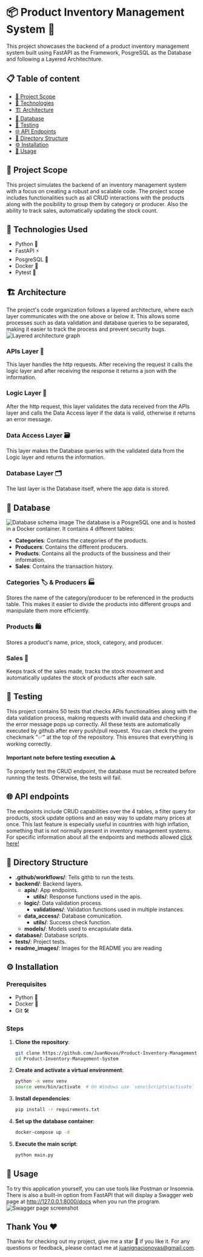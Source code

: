 # 📦 Product Inventory Management System 🌟
This project showcases the backend of a product inventory management system built using FastAPI as the Framework, PosgreSQL as the Database and following a Layered Architechture.

## 📋 Table of content
- [📌 Project Scope](#project-scope)
- [🔧 Technologies](#-technologies-used)
- [🏗️ Architecture](#-architecture)
- [💾 Database](#-database)
- [🧪 Testing](#-testing)
- [🌐 API Endpoints](#-api-endpoints)
- [📂 Directory Structure](#-directory-structure)
- [⚙️ Installation](#-installation)
- [🚀 Usage](#-usage)

## 📌 Project Scope
This project simulates the backend of an inventory management system with a focus on creating a robust and scalable code. The project scope includes functionalities such as all CRUD interactions with the products along with the posibility to group them by category or producer. Also the ability to track sales, automatically updating the stock count. 

## 🔧 Technologies Used
- Python 🐍
- FastAPI ⚡
- PosgreSQL 🐘
- Docker 🐋
- Pytest 🧪

## 🏗️ Architecture
The project's code organization follows a layered architecture, where each layer communicates with the one above or below it. This allows some processes such as data validation and database queries to be separated, making it easier to track the process and prevent security bugs.
![Layered architecture graph](readme_images/architecture_graph.png)
### APIs Layer 📡
This layer handles the http requests. After receiving the request it calls the logic layer and after receiving the response it returns a json with the information.
### Logic Layer 🧠
After the http request, this layer validates the data received from the APIs layer and calls the Data Access layer if the data is valid, otherwise it returns an error message.
### Data Access Layer 🗃️
This layer makes the Database queries with the validated data from the Logic layer and returns the information.
### Database Layer 🗂️
The last layer is the Database itself, where the app data is stored.

## 💾 Database
![Database schema image](readme_images/database_schema.JPG)
The database is a PosgreSQL one and is hosted in a Docker container. It contains 4 different tables:
- **Categories**: Contains the categories of the products.
- **Producers**: Contains the different producers.
- **Products**: Contains all the products of the bussiness and their information.
- **Sales**: Contains the transaction history.

### Categories 🏷️ & Producers 🏭
Stores the name of the category/producer to be referenced in the products table. This makes it easier to divide the products into different groups and manipulate them more efficiently.
### Products 🛍️
Stores a product's name, price, stock, category, and producer. 
### Sales 🛒
Keeps track of the sales made, tracks the stock movement and automatically updates the stock of products after each sale.

## 🧪 Testing
This project contains 50 tests that checks APIs functionalities along with the data validation process, making requests with invalid data and checking if the error message pops up correctly. All these tests are automatically executed by github after every push/pull request. You can check the green checkmark "✅" at the top of the repository. This ensures that everything is working correctly.
#### Important note before testing execution ⚠️
To properly test the CRUD endpoint, the database must be recreated before running the tests. Otherwise, the tests will fail.

## 🌐 API endpoints
The endpoints include CRUD capabilities over the 4 tables, a filter query for products, stock update options and an easy way to update many prices at once. This last feature is especially useful in countries with high inflation, something that is not normally present in inventory management systems.  
For specific information about all the endpoints and methods allowed [click here!](endpoints_documentation.md)

## 📂 Directory Structure

- **.github/workflows/**: Tells githb to run the tests.
- **backend/**: Backend layers.
    - **apis/**: App endpoints.
        - **utils/**: Response functions used in the apis.
    - **logic/**: Data validation process.
        - **validations/**: Validation functions used in multiple instances.
    - **data_access/**: Database comunication.
        - **utils/**: Success check function.
    - **models/**: Models used to encapsulate data.
- **database/**: Database scripts.
- **tests/**: Project tests.
- **readme_images/**: Images for the README you are reading

## ⚙️ Installation

### Prerequisites

- Python 🐍
- Docker 🐋
- Git 🛠️

### Steps

1. **Clone the repository**:
    ```bash
    git clone https://github.com/JuanNovas/Product-Inventory-Management-System.git
    cd Product-Inventory-Management-System
    ```
2. **Create and activate a virtual environment**:
    ```bash
    python -m venv venv
    source venv/bin/activate  # On Windows use `venv\Scripts\activate`
    ```
3. **Install dependencies**:
    ```bash
    pip install -r requirements.txt
    ```
4. **Set up the database container**:
    ```bash
    docker-compose up -d
    ```
5. **Execute the main script**:
    ```bash
    python main.py
    ```

## 🚀 Usage
To try this application yourself, you can use tools like Postman or Insomnia. There is also a built-in option from FastAPI that will display a Swagger web page at http://127.0.0.1:8000/docs when you run the program.
![Swagger page screenshot](readme_images/swagger_screenshot.JPG)

## Thank You ❤️

Thanks for checking out my project, give me a star 🌟 if you like it. 
For any questions or feedback, please contact me at [juanignacionovas@gmail.com](mailto:juanignacionovas@gmail.com).